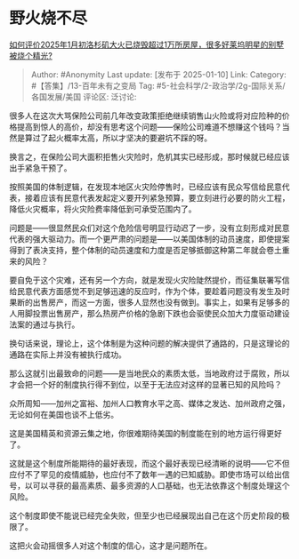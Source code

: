 # 野火烧不尽
[如何评价2025年1月初洛杉矶大火已烧毁超过1万所房屋，很多好莱坞明星的别墅被烧个精光?](https://www.zhihu.com/question/9140020576/answer/75878673032)

> Author: #Anonymity
> Last update: [发布于 2025-01-10]
> Link:
> Category: #【答集】/13-百年未有之变局 
> Tag: #5-社会科学/2-政治学/2g-国际关系/各国发展/美国 
> 评论区:
> 泛讨论:
  
很多人在这次大骂保险公司前几年改变政策拒绝继续销售山火险或将对应险种的价格提高到惊人的高价，却没有思考这个问题——保险公司难道不想赚这个钱吗？当然是算过了起火概率太高，所以才坚决的要避坑不踩的呀。

换言之，在保险公司大面积拒售火灾险时，危机其实已经形成，那时候就已经应该出手紧急干预了。

按照美国的体制逻辑，在发现本地区火灾险停售时，已经应该有民众写信给民意代表，接着应该有民意代表发起定义要开列紧急预算，要立刻进行必要的防火工程，降低火灾概率，将火灾险费率降低到可承受范围内了。

问题是——很显然民众们对这个危险信号明显行动迟了一步，没有立刻形成对民意代表的强大驱动力。而一个更严肃的问题是——以美国体制的动员速度，即使提案得到了表决支持，整个体制的动员速度和力度是否足够抵御这种第二年就会卷土重来的风险？

要自免于这个灾难，还有另一个方向，就是发现火灾险陡然提价，而征集联署写信给民意代表方面感觉不到足够迅速的反应时，作为个体，要趁着问题没有发生及时果断的出售房产，而这一方面，很多人显然也没有做到。事实上，如果有足够多的人用脚投票出售房产，那么热房产价格的急剧下跌也会驱使民众加大力度驱动建设法案的通过与执行。

换句话来说，理论上，这个体制是为这种问题的解决提供了通路的，只是这理论的通路在实际上并没有被执行成功。

那么这就引出最致命的问题——是当地民众的素质太低，当地政府过于腐败，所以才会把一个好的制度执行得不到位，以至于无法应对这样的显著已知的风险吗？

众所周知——加州之富裕、加州人口教育水平之高、媒体之发达、加州政府之强，无论如何在美国也谈不上低劣。

这是美国精英和资源云集之地，你很难期待美国的制度能在别的地方运行得更好了。

这就是这个制度所能期待的最好表现，而这个最好表现已经清晰的说明——它不但应付不了罕见的疫情威胁，也应付不了数年一遇的已知威胁。即使市场可以给出信号，以可以寻获的最高素质、最多资源的人口基础，也无法依靠这个制度处理这个风险。

这个制度即使不能说已经完全失败，但至少也已经展现出自己在这个历史阶段的极限了。

这把火会动摇很多人对这个制度的信心，这才是问题所在。
